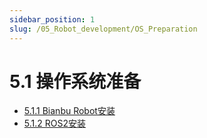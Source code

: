 ```yaml
---
sidebar_position: 1
slug: /05_Robot_development/OS_Preparation
---
```


# 5.1 操作系统准备

- [5.1.1 Bianbu Robot安装](5.1.1_Bianbu_Robot_Installation.md)
- [5.1.2 ROS2安装](5.1.2_ROS2_Installation.md)
